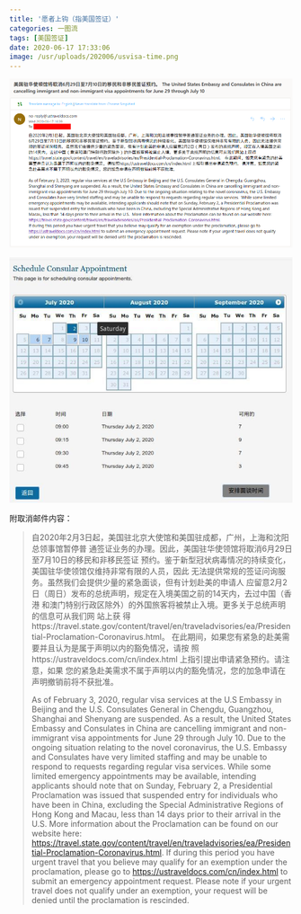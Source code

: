 ```yaml
---
title: '愿者上钩（指美国签证）'
categories: 一图流
tags: [美国签证]
date: 2020-06-17 17:33:06
image: /usr/uploads/202006/usvisa-time.png
---
```


![美国签证预约取消邮件](../../../../usr/uploads/202006/usvisa-mail.png)

![但这段时间仍然可以预约](../../../../usr/uploads/202006/usvisa-time.png)

附取消邮件内容：

> 自2020年2月3日起，美国驻北京大使馆和美国驻成都，广州，上海和沈阳总领事馆暂停普
> 通签证业务的办理。因此，美国驻华使领馆将取消6月29日至7月10日的移民和非移民签证
> 预约。鉴于新型冠状病毒情况的持续变化，美国驻华使领馆仅维持非常有限的人员，因此
> 无法提供常规的签证问询服务。虽然我们会提供少量的紧急面谈，但有计划赴美的申请人
> 应留意2月2日（周日）发布的总统声明，规定在入境美国之前的14天内，去过中国（香港
> 和澳门特别行政区除外）的外国旅客将被禁止入境。更多关于总统声明的信息可从我们网
> 站上获
> 得https://travel.state.gov/content/travel/en/traveladvisories/ea/Presidential-Proclamation-Coronavirus.html。
> 在此期间，如果您有紧急的赴美需要并且认为是属于声明以内的豁免情况，请按
> 照https://ustraveldocs.com/cn/index.html 上指引提出申请紧急预约。请注意，如果
> 您的紧急赴美需求不属于声明以内的豁免情况，您的加急申请在声明撤销前将不获批准。
>
> As of February 3, 2020, regular visa services at the U.S Embassy in Beijing
> and the U.S. Consulates General in Chengdu, Guangzhou, Shanghai and Shenyang
> are suspended. As a result, the United States Embassy and Consulates in China
> are cancelling immigrant and non-immigrant visa appointments for June 29
> through July 10. Due to the ongoing situation relating to the novel
> coronavirus, the U.S. Embassy and Consulates have very limited staffing and
> may be unable to respond to requests regarding regular visa services. While
> some limited emergency appointments may be available, intending applicants
> should note that on Sunday, February 2, a Presidential Proclamation was issued
> that suspended entry for individuals who have been in China, excluding the
> Special Administrative Regions of Hong Kong and Macau, less than 14 days prior
> to their arrival in the U.S. More information about the Proclamation can be
> found on our website here:
> https://travel.state.gov/content/travel/en/traveladvisories/ea/Presidential-Proclamation-Coronavirus.html.
> If during this period you have urgent travel that you believe may qualify for
> an exemption under the proclamation, please go to
> https://ustraveldocs.com/cn/index.html to submit an emergency appointment
> request. Please note if your urgent travel does not qualify under an
> exemption, your request will be denied until the proclamation is rescinded.
